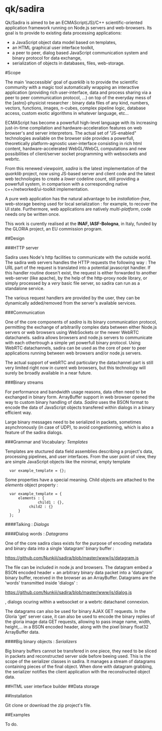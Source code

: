 qk/sadira
=====

Qk/Sadira is aimed to be an ECMAScript(JS)/C++ scientific-oriented application framework running on Node.js servers and web-browsers. Its goal is to provide to existing data processing applications: 

* a JavaScript object data model based on templates,
* an HTML graphical user interface toolkit,
* a peer to peer, dialog based JavaScript communication system and binary protocol for data exchange,
* serialization of objects in databases, files, web-storage.

#Scope

The main 'inaccessible' goal of *quarklib* is to provide the scientific community with a magic tool automatically wrapping an interactive application (providing rich user-interface, data and process sharing via a peer to peer communication protocol, ...) on top of the everyday mess of the [astro]-physicist researcher : binary data files of any kind, numbers, vectors, functions, images, n-cubes, complex pipeline logic, database access, custom exotic algorithms in whatever language, etc...

ECMAScript has become a powerfull high-level language with its increasing just-in-time compilation and hardware-acceleration features on web browser's and server interpretors. The actual set of "JS-enabled" technologies available on the browser side provides a powerfull, theoretically platform-agnostic user-interface consisting in rich html content, hardware-accelerated WebGL/WebCL computations and new possibilities of client/server socket programming with websockets and webrtc. 

From this renewed viewpoint, *sadira* is the latest implementation of the *quarklib* project, now using JS-based server and client code and the latest web technologies to create a *lower* codeline count, still providing a powerfull system, in comparison with a corresponding native c++/networked/ui-toolkit implementation. 

A pure web application has the natural advantage to be  *installation-free*, web-storage beeing used for local serialization :  for example, to recover the UI state. Furthermore, web applications are natively *multi-platform*, code needs ony be written once.

This work is curently realised at the **INAF, IASF-Bologna**, in Italy, funded by the GLORIA project, an EU commission program. 

##Design

###HTTP server

Sadira uses Node's http facilities to communicate with the outside world. The sadira web servers handles the HTTP requests the following way : The URL part of the request is translated into a potential javascript handler. If this handler routine doesn't exist, the request is either forwarded to another web-server (like apache), by the help of the http-proxy node library, or simply processed by a *very* basic file server, so sadira can run as a standalone service.

The various request handlers are provided by the user, they can be dynamically added/removed from the server's available services.

###Communication

One of the core components of *sadira* is its binary communication protocol, permitting the exchange of arbitrarilly complex data between either Node.js servers or web browsers using WebSockets or the newer WebRTC datachanels. sadira allows browsers and node.js servers to communicate with each othertrough a simple yet powerfull binary protocol. Using WebRTC datachannels, sadira can be used as the core of peer to peer applications running between web browsers and/or node.js servers. 

The actual support of webRTC and particulary the datachannel part is still very limited right now in curent web browsers, but this technology will surely be broadly available in a near future.

###Binary streams

For performance and bandwidth usage reasons, data often need to be exchanged in binary form. ArrayBuffer support in web browser opened the way to custom binary handling of data. *Sadira* uses the BSON format to encode the data of JavaScript objects transfered within dialogs in a binary efficient way. 

Large binary messages need to be serialized in packets, sometimes asynchronously (in case of UDP), to avoid congestionning, which is also a feature of the sadira dialogs.


###Grammar and Vocabulary: *Templates*

Templates are stuctured data field assemblies describing a project's data, processing pipelines, and user interfaces. From the user point of view, they are simple JavaScript objects like the minimal, empty template 

	  var example_template = {};


Some properties have a special meaning. Child objects are attached to the *elements* object property : 

	  var example_template = {
	      elements : {
	      	       child1 : {},
		       child2 : {}
	      }
	  };

	 

####Talking : *Dialogs*


####Dialog words : *Datagrams*


One of the core sadira class exists for the purpose of encoding metadata and binary data into a single 'datagram' binary buffer :

https://github.com/Nunkiii/sadira/blob/master/www/js/datagram.js

The file can be included in node.js and browsers. The datagram embed a BSON encoded header  +  an arbitrary binary data packet into a 'datagram' binary buffer, received in the browser as an ArrayBuffer. Datagrams are the 'words' transmitted inside 'dialogs' :

https://github.com/Nunkiii/sadira/blob/master/www/js/dialog.js

, dialogs ocuring within a websocket or a webrtc datachanel connexion.

The datagrams can also be used for binary AJAX GET requests. In the Gloria 'get' server case, it can also be used to encode the binary replies of the gloria image data GET requests, allowing to pass image name, width, height,... in a BSON encoded header, along with the pixel binary float32 ArrayBuffer data.

####Big binary objects : *Serializers*
   
Big binary buffers cannot be transfered in one piece, they need to be sliced in packets and reconstructed server side before beeing used. This is the scope of the serializer classes in sadira. It manages a stream of datagrams containing pieces of the final object. When done with datagram grabbing, the serializer notifies the client application with the reconstructed object data.

 
##HTML user interface builder 
##Data storage 

##Installation

Git clone or download the zip project's file.

##Examples

To do.

